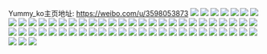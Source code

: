 Yummy_ko主页地址: https://weibo.com/u/3598053873 
![](https://wx4.sinaimg.cn/mw2000/d675f1f1ly1h95vlhlsa3j225n2vjx6g.jpg) 
![](https://wx4.sinaimg.cn/mw2000/d675f1f1ly1h95v92wjqvj227y2yl7wi.jpg) 
![](https://wx4.sinaimg.cn/mw2000/d675f1f1ly1h95v95lbzej222u2rsnpd.jpg) 
![](https://wx4.sinaimg.cn/mw2000/d675f1f1ly1h95v96zub6j22432tgkjl.jpg) 
![](https://wx4.sinaimg.cn/mw2000/d675f1f1ly1h95v8dj1wnj22532usu0x.jpg) 
![](https://wx4.sinaimg.cn/mw2000/d675f1f1ly1h95vhrte4hj22c0340b2a.jpg) 
![](https://wx4.sinaimg.cn/mw2000/d675f1f1ly1h95v8n7nngj22c03411l0.jpg) 
![](https://wx4.sinaimg.cn/mw2000/d675f1f1ly1h95v8rq1i5j22c0340b2a.jpg) 
![](https://wx4.sinaimg.cn/mw2000/d675f1f1ly1h95v90rzdmj22c0340npf.jpg) 
![](https://wx4.sinaimg.cn/mw2000/d675f1f1ly1h8xln2w1kbj20u0140q88.jpg) 
![](https://wx4.sinaimg.cn/mw2000/d675f1f1ly1h8xln3s62kj21400u048m.jpg) 
![](https://wx4.sinaimg.cn/mw2000/d675f1f1ly1h8uhs3blk1j22c03404qp.jpg) 
![](https://wx4.sinaimg.cn/mw2000/d675f1f1ly1h8uhs4svpuj22c03407wh.jpg) 
![](https://wx4.sinaimg.cn/mw2000/d675f1f1ly1h8uhs72ezlj22c0340e81.jpg) 
![](https://wx4.sinaimg.cn/mw2000/d675f1f1ly1h8uhs84p4mj228q2zn7wh.jpg) 
![](https://wx4.sinaimg.cn/mw2000/d675f1f1ly1h89a58aa7gj22c0340kjm.jpg) 
![](https://wx4.sinaimg.cn/mw2000/d675f1f1ly1h7thcyb9x5j22c0340kjo.jpg) 
![](https://wx4.sinaimg.cn/mw2000/d675f1f1ly1h7thd45hnkj22c0340b2b.jpg) 
![](https://wx4.sinaimg.cn/mw2000/d675f1f1ly1h7thd95n0hj221s2qdb2a.jpg) 
![](https://wx4.sinaimg.cn/mw2000/d675f1f1ly1h7thdaapwhj220h2onqv5.jpg) 
![](https://wx4.sinaimg.cn/mw2000/d675f1f1ly1h7thcmpctsj21sc2dskjm.jpg) 
![](https://wx4.sinaimg.cn/mw2000/d675f1f1ly1h7thcqproaj21sc2dsu0y.jpg) 
![](https://wx4.sinaimg.cn/mw2000/d675f1f1ly1h7is8qp1uij23403407wj.jpg) 
![](https://wx4.sinaimg.cn/mw2000/d675f1f1ly1h7is8fj2p5j20wi0widiw.jpg) 
![](https://wx4.sinaimg.cn/mw2000/d675f1f1ly1h7isd4hh22j22c02c0hdv.jpg) 
![](https://wx4.sinaimg.cn/mw2000/d675f1f1ly1h7gtdzkwygj20wi187mzb.jpg) 
![](https://wx4.sinaimg.cn/mw2000/d675f1f1ly1h7b2ibay2fj20v00qb75a.jpg) 
![](https://wx4.sinaimg.cn/mw2000/d675f1f1ly1h75tvenkxgj20wi112grl.jpg) 
![](https://wx4.sinaimg.cn/mw2000/d675f1f1ly1h72w178wntj21o0280q59.jpg) 
![](https://wx4.sinaimg.cn/mw2000/d675f1f1ly1h72w17l933j20u01407cz.jpg) 
![](https://wx4.sinaimg.cn/mw2000/d675f1f1ly1h72w163gtkj224n2u7khe.jpg) 
![](https://wx4.sinaimg.cn/mw2000/d675f1f1ly1h72w16jcf2j21z32msgom.jpg) 
![](https://wx4.sinaimg.cn/mw2000/d675f1f1ly1h71n83rufnj21o0280nca.jpg) 
![](https://wx4.sinaimg.cn/mw2000/d675f1f1ly1h71n7xup8zj21o0280h10.jpg) 
![](https://wx4.sinaimg.cn/mw2000/d675f1f1ly1h71n7lcjftj21o02804cc.jpg) 
![](https://wx4.sinaimg.cn/mw2000/d675f1f1ly1h6qxv8st35j20wi1ychdt.jpg) 
![](https://wx4.sinaimg.cn/mw2000/d675f1f1ly1h6nnaoukqvj210k1cr0uh.jpg) 
![](https://wx4.sinaimg.cn/mw2000/d675f1f1ly1h6e5qamh4mj228r2zogxh.jpg) 
![](https://wx4.sinaimg.cn/mw2000/d675f1f1ly1h6e5qeubq8j22c0340u0z.jpg) 
![](https://wx4.sinaimg.cn/mw2000/d675f1f1ly1h6e5qid334j220j2oqae5.jpg) 
![](https://wx4.sinaimg.cn/mw2000/d675f1f1ly1h6e5qjpz5kj22202qoae4.jpg) 
![](https://wx4.sinaimg.cn/mw2000/d675f1f1ly1h6e5qkfornj22c02c0qv5.jpg) 
![](https://wx4.sinaimg.cn/mw2000/d675f1f1ly1h6e5ql25vlj22c02c0wou.jpg) 
![](https://wx4.sinaimg.cn/mw2000/d675f1f1ly1h61yvdvzxzj233y20zkjo.jpg) 
![](https://wx4.sinaimg.cn/mw2000/d675f1f1ly1h61yw9o5ifj22862yxqbj.jpg) 
![](https://wx4.sinaimg.cn/mw2000/d675f1f1ly1h61ywafsj4j21su1su3yq.jpg) 
![](https://wx4.sinaimg.cn/mw2000/d675f1f1ly1h61ywocx37j21o0280qv5.jpg) 
![](https://wx4.sinaimg.cn/mw2000/d675f1f1ly1h61yx3vj8tj21o0280x6p.jpg) 
![](https://wx4.sinaimg.cn/mw2000/d675f1f1ly1h60viz92hpj22c02c0455.jpg) 
![](https://wx4.sinaimg.cn/mw2000/d675f1f1ly1h60vj7ao4oj22c02c0tqe.jpg) 
![](https://wx4.sinaimg.cn/mw2000/d675f1f1ly1h60vjbaxhlj23402c04qp.jpg) 
![](https://wx4.sinaimg.cn/mw2000/d675f1f1ly1h60vl8ad8jj22c02c0whz.jpg) 
![](https://wx4.sinaimg.cn/mw2000/d675f1f1ly1h5tmwuljj4j22c02c0x6q.jpg) 
![](https://wx4.sinaimg.cn/mw2000/d675f1f1ly1h5tmx12zx4j22c02c0u0x.jpg) 
![](https://wx4.sinaimg.cn/mw2000/d675f1f1ly1h5tmyic59kj22c02c0hdt.jpg) 
![](https://wx4.sinaimg.cn/mw2000/d675f1f1ly1h5tn0xrfthj2340340npe.jpg) 
![](https://wx4.sinaimg.cn/mw2000/d675f1f1ly1h5tmx6afbmj22c02c0hdt.jpg) 
![](https://wx4.sinaimg.cn/mw2000/d675f1f1ly1h5tn547n0pj20u00u0n8p.jpg) 
![](https://wx4.sinaimg.cn/mw2000/d675f1f1ly1h521s8i4joj20qo141wk7.jpg) 
![](https://wx4.sinaimg.cn/mw2000/d675f1f1ly1h521s8zce5j20ln0ky439.jpg) 
